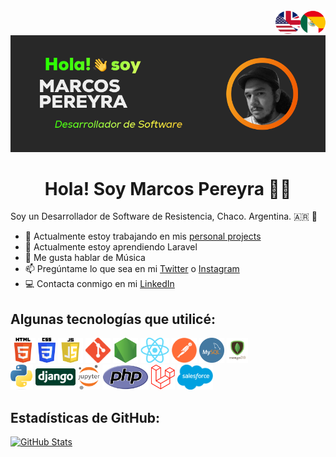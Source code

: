 <div align="center">
  <a href="https://github.com/MarkeZito3/MarkeZito3/blob/master/README-es.md">
    <img align="right" alt="GIF" src="./assets/spanish-btn.png" width="40" height="40" />
  </a>
  <a href="https://github.com/MarkeZito3/MarkeZito3/blob/master/README.md">
    <img align="right" alt="GIF" src="./assets/english-btn.png" width="40" height="40" />
  </a>
  <img  src="./assets/banner of me-es.png">
</div>

<!-- day version -->
<!-- <div align="center"><img src="./assets/banner of me_ bg-white-es.png"></div> -->

<h1 align="center">
  Hola! Soy Marcos Pereyra 🦊👋
</h1>

Soy un Desarrollador de Software de Resistencia, Chaco. Argentina. :argentina: 🧉

- 🏢  Actualmente estoy trabajando en mis [personal projects](https://github.com/MarkeZito3?tab=repositories)
- 🌱  Actualmente estoy aprendiendo Laravel
- 💬  Me gusta hablar de Música
- 📫  Pregúntame lo que sea en mi [Twitter](https://twitter.com/markezitotres) o [Instagram](https://www.instagram.com/markezito133/)
- 💻  Contacta conmigo en mi [LinkedIn](https://www.linkedin.com/in/markezito3)

## Algunas tecnologías que utilicé:


<code><img name="HTML" height="40" src="./assets/technologies/HTML5.png"></code>
<code><img name="CSS" height="40" src="./assets/technologies/CSS3.png"></code>
<code><img name="JS" height="40" src="./assets/technologies/JS.png"></code>
<code><img name="Git" height="40" src="./assets/technologies/GIT.png"></code>
<code><img name="NodeJS" height="40" src="./assets/technologies/NODE.png"></code>
<code><img name="ReactJS" height="40" src="./assets/technologies/react.png"></code>
<code><img name="Postman" height="40" src="./assets/technologies/Postman.png"></code>
<code><img name="SQL" height="40" src="./assets/technologies/MySQL.png"></code>
<code><img name="MongoDB" height="40" src="./assets/technologies/mongodb.png"></code>
</br>
<code><img name="Python" height="40" src="./assets/technologies/Python.png"></code>
<code><img name="Django" height="40" src="./assets/technologies/Django-Logo.png"></code>
<code><img name="Jupyter" height="40" src="./assets/technologies/Jupyter.png"></code>
<code><img name="PHP" height="40" src="./assets/technologies/PHP.png"></code>
<code><img name="Laravel" height="40" src="./assets/technologies/Laravel.png"></code>
<code><img name="Salesforce" height="40" src="./assets/technologies/Salesforce.png"></code>

## Estadísticas de GitHub:
<div>

  <!-- https://github-readme-stats.vercel.app/api?username=MarkeZito3&theme=gruvbox&show_icons=true -->
  [![GitHub Stats](https://github-readme-stats.vercel.app/api?username=MarkeZito3&show_icons=true)](https://github.com/anuraghazra/github-readme-stats)

</div>
